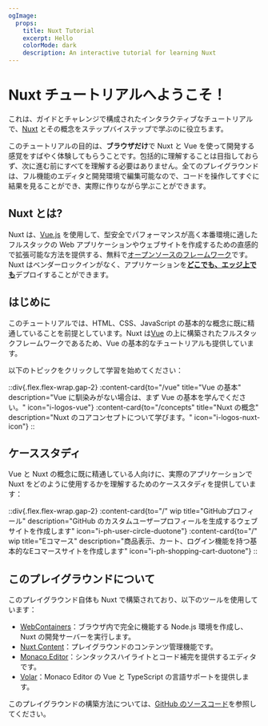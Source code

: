 ```yaml
---
ogImage:
  props:
    title: Nuxt Tutorial
    excerpt: Hello
    colorMode: dark
    description: An interactive tutorial for learning Nuxt
---
```


# Nuxt チュートリアルへようこそ！

これは、ガイドとチャレンジで構成されたインタラクティブなチュートリアルで、[Nuxt](https://nuxt.com/) とその概念をステップバイステップで学ぶのに役立ちます。

このチュートリアルの目的は、**ブラウザだけ**で Nuxt と Vue を使って開発する感覚をすばやく体験してもらうことです。包括的に理解することは目指しておらず、次に進む前にすべてを理解する必要はありません。全てのプレイグラウンドは、フル機能のエディタと開発環境で編集可能なので、コードを操作してすぐに結果を見ることができ、実際に作りながら学ぶことができます。

## Nuxt とは?

Nuxt は、[Vue.js](https://vuejs.org) を使用して、型安全でパフォーマンスが高く本番環境に適したフルスタックの Web アプリケーションやウェブサイトを作成するための直感的で拡張可能な方法を提供する、無料で[オープンソースのフレームワーク](https://github.com/nuxt/nuxt)です。Nuxt はベンダーロックインがなく、アプリケーションを[**どこでも、エッジ上でも**](https://nuxt.com/blog/nuxt-on-the-edge)デプロイすることができます。

## はじめに

このチュートリアルでは、HTML、CSS、JavaScript の基本的な概念に既に精通していることを前提としています。Nuxt は[Vue](https://vuejs.org) の上に構築されたフルスタックフレームワークであるため、Vue の基本的なチュートリアルも提供しています。

以下のトピックをクリックして学習を始めてください：

::div{.flex.flex-wrap.gap-2}
:content-card{to="/vue" title="Vue の基本" description="Vue に馴染みがない場合は、まず Vue の基本を学んでください。" icon="i-logos-vue"}
:content-card{to="/concepts" title="Nuxt の概念" description="Nuxt のコアコンセプトについて学びます。" icon="i-logos-nuxt-icon"}
::

## ケーススタディ

Vue と Nuxt の概念に既に精通している人向けに、実際のアプリケーションで Nuxt をどのように使用するかを理解するためのケーススタディを提供しています：

::div{.flex.flex-wrap.gap-2}
:content-card{to="/" wip title="GitHubプロフィール" description="GitHub のカスタムユーザープロフィールを生成するウェブサイトを作成します" icon="i-ph-user-circle-duotone"}
:content-card{to="/" wip title="Eコマース" description="商品表示、カート、ログイン機能を持つ基本的なEコマースサイトを作成します" icon="i-ph-shopping-cart-duotone"}
::

## このプレイグラウンドについて

このプレイグラウンド自体も Nuxt で構築されており、以下のツールを使用しています：

- [WebContainers](https://webcontainers.io/)：ブラウザ内で完全に機能する Node.js 環境を作成し、Nuxt の開発サーバーを実行します。
- [Nuxt Content](https://content.nuxt.com/)：プレイグラウンドのコンテンツ管理機能です。
- [Monaco Editor](https://microsoft.github.io/monaco-editor/)：シンタックスハイライトとコード補完を提供するエディタです。
- [Volar](https://github.com/volarjs/volar.js)：Monaco Editor の Vue と TypeScript の言語サポートを提供します。

このプレイグラウンドの構築方法については、[GitHub のソースコード](https://github.com/nuxt/learn.nuxt.com)を参照してください。
